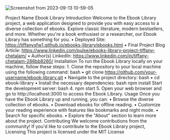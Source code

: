 ![Screenshot from 2023-09-13 10-59-05](https://github.com/tiffanysfw1/ebooks-library/assets/122115043/8e1064b2-35e7-403b-a747-f5de1822128b)

Project Name
Ebook Library
Introduction
Welcome to the Ebook Library project, a web application designed to provide you with easy access to a diverse collection of ebooks. Explore classic literature, modern bestsellers, and more. Whether you're a book enthusiast or a researcher, our Ebook Library has something for you.
    • Deployed Site: https://tiffanysfw1.github.io/ebooks-library/ebooks.html
    • Final Project Blog Article: https://www.linkedin.com/pulse/ebooks-library-project-tiffany-chetalam/
    • Author(s) LinkedIn: https://www.linkedin.com/in/tiffany-chetalam-286bb8260/
Installation
To run the Ebook Library locally on your machine, follow these steps:
    1. Clone the repository to your local machine using the following command:
       bash
    • git clone https://github.com/your-username/ebook-library.git
    • Navigate to the project directory:
bash
    • cd ebook-library
    • Install the necessary dependencies:
bash
npm install
Start the development server:
bash
    4. npm start
    5. Open your web browser and go to http://localhost:3000 to access the Ebook Library.
Usage
Once you have the Ebook Library up and running, you can:
    • Browse the diverse collection of ebooks.
    • Download ebooks for offline reading.
    • Customize your reading experience with features like bookmarks and night mode.
    • Search for specific ebooks.
    • Explore the "About" section to learn more about the project.
Contributing
We welcome contributions from the community! If you'd like to contribute to the Ebook Library project,
Licensing
This project is licensed under the MIT License 

